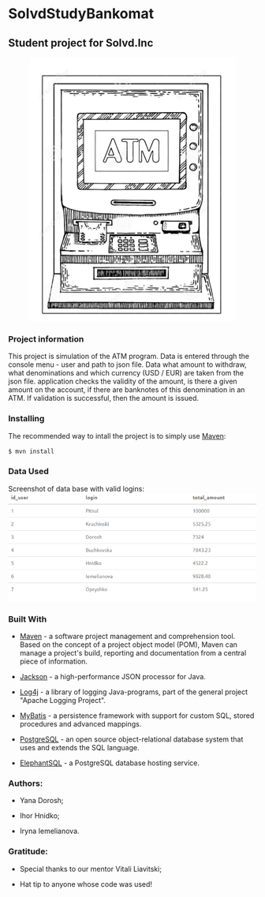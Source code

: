 # SolvdStudyBankomat

## Student  project for Solvd.Inc

<div style="text-align:center"><img src="https://github.com/Iemelianova/Stuff/raw/master/ATM.png" />
</div>


### Project information

This project is simulation of the ATM program. Data is entered through the console menu - user and path
to json file. Data what amount to withdraw, what denominations
and which currency (USD / EUR) are taken from the json file. application
checks the validity of the amount, is there a given amount on the account, if
there are banknotes of this denomination in an ATM. If validation is successful, then the amount is issued.

### Installing
The recommended way to intall the project is to simply use [Maven](https://maven.apache.org/):

```sh
$ mvn install
```
### Data Used

Screenshot of data base with valid logins:
![Screenshot](https://github.com/Iemelianova/Stuff/raw/master/inputlogins.png)

### Built With

* [Maven](https://maven.apache.org/) - a software project management and comprehension tool. Based on the concept of a project object model (POM), Maven can manage a project's build, reporting and documentation from a central piece of information.

* [Jackson](https://github.com/FasterXML/jackson/) - a high-performance JSON processor for Java.

* [Log4j](https://logging.apache.org/log4j/2.x/) - a library of logging Java-programs, part of the general project "Apache Logging Project".

* [MyBatis](https://mybatis.org/mybatis-3/) - a persistence framework with support for custom SQL, stored procedures and advanced mappings. 

* [PostgreSQL](https://www.postgresql.org/about/) - an open source object-relational database system that uses and extends the SQL language.

* [ElephantSQL](https://www.elephantsql.com/) - a PostgreSQL database hosting service.

### Authors:

- Yana Dorosh;

- Ihor Hnidko;

- Iryna Iemelianova.

### Gratitude:

- Special thanks to our mentor Vitali Liavitski;

- Hat tip to anyone whose code was used!
